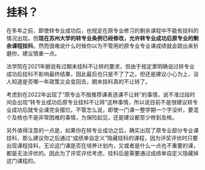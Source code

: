 # 挂科？

在多年之前，即使转专业成功后，也规定在原专业修习的剩余课程中不能有挂科的情况出现。但**现在苏州大学的转专业条例已经修改，允许转专业成功后原专业的剩余课程挂科**。然而很难说什么时候你以为不管用的原专业专业课成绩就会跳出来折磨你，建议慎重一点。

法学院在2021年据说有过期末挂科不让转的要求，但由于规定里明确说过转专业成功后挂科不影响最终结果，因此最后也只是不了了之。但还是建议小心为上，没人知道是否哪一年政策又会变回去，期末挂科真的不让转了。

考虑到在2022年出现了“原专业不按推荐课表选课不让转”的事情，说不准过段时间会出现“转专业成功后原专业挂科不让转”这种事情，所以说目前不是很建议转专业成功后就专业课完全摆烂。不管怎么说，即使一门课一整学期一个字没听，要混个及格也不是非常困难的事情，为保险起见，还是建议都至少修到及格。

另外值得注意的一点是，如果你在转专业成功之后，确实出现了原专业部分专业课挂科，那么建议你之后通过“成绩单自定义”隐藏挂科的课程，因为评奖评优时只要出现课程挂科，无论这门课是否在培养计划内，又或者是什么一点也不重要的课，都是无法评优的。因此为了评奖评优考虑，挂科后是需要通过成绩单自定义隐藏掉这门课程的。
